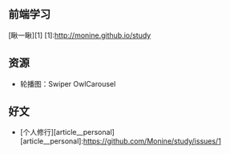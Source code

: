 前端学习
---
[瞅一瞅][1]
[1]:http://monine.github.io/study

资源
---
- 轮播图：Swiper OwlCarousel

好文
---
- [个人修行][article__personal]
  [article__personal]:https://github.com/Monine/study/issues/1
